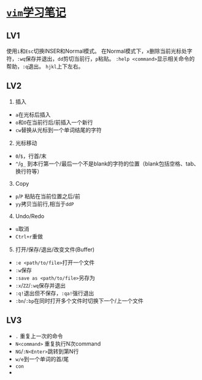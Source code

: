 # [`vim`学习笔记](https://coolshell.cn/articles/5426.html)
## LV1
使用`i`和`Esc`切换INSER和Normal模式。
在Normal模式下，`x`删除当前光标处字符，`:wq`保存并退出，`dd`剪切当前行，`p`粘贴。
`:help <command>`显示相关命令的帮助，`:q`退出。
`hjkl`上下左右。
## LV2
1. 插入
- `a`在光标后插入
- `o`和`O`在当前行后/前插入一个新行
- `cw`替换从光标到一个单词结尾的字符
2. 光标移动
- `0`/`$`，行首/末
- `^`/`g_` 到本行第一个/最后一个不是blank的字符的位置（blank包括空格、tab、换行符等）
3. Copy
- `p`/`P` 粘贴在当前位置之后/前
- `yy`拷贝当前行,相当于`ddP`
4. Undo/Redo
- `u`取消
- `Ctrl+r`重做
5. 打开/保存/退出/改变文件(Buffer)
- `:e <path/to/file>`打开一个文件
- `:w`保存
- `:save as <path/to/file>`另存为
- `:x`/`ZZ`/`:wq`保存并退出
- `:q!`退出但不保存，`:qa!`强行退出
- `:bn`/`:bp`在同时打开多个文件时切换下一个/上一个文件
## LV3
- `.` 重复上一次的命令
- `N<command>` 重复执行N次command
- `NG`/`:N<Enter>`跳转到第N行
- `w/e`到一个单词的首/尾
- `con`
- 
